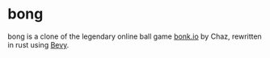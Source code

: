 # bong

bong is a clone of the legendary online ball game [bonk.io](https://bonk.io) by Chaz,
rewritten in rust using [Bevy](https://bevyengine.org/).

